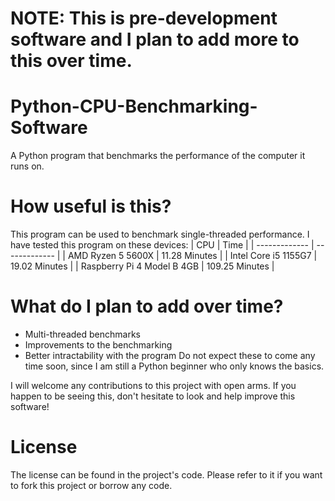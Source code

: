 # NOTE: This is pre-development software and I plan to add more to this over time.

# Python-CPU-Benchmarking-Software
A Python program that benchmarks the performance of the computer it runs on.

# How useful is this?
This program can be used to benchmark single-threaded performance. I have tested this program on these devices:
| CPU  | Time |
| ------------- | ------------- |
| AMD Ryzen 5 5600X | 11.28 Minutes  |
| Intel Core i5 1155G7  | 19.02 Minutes  |
| Raspberry Pi 4 Model B 4GB | 109.25 Minutes |
# What do I plan to add over time?
* Multi-threaded benchmarks
* Improvements to the benchmarking
* Better intractability with the program
Do not expect these to come any time soon, since I am still a Python beginner who only knows the basics.

I will welcome any contributions to this project with open arms. If you happen to be seeing this, don't hesitate to look and help improve this software!

# License
The license can be found in the project's code. Please refer to it if you want to fork this project or borrow any code.
